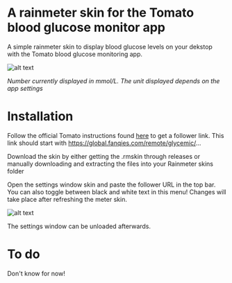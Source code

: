 # A rainmeter skin for the Tomato blood glucose monitor app
A simple rainmeter skin to display blood glucose levels on your dekstop with the Tomato blood glucose monitoring app. 

![alt text](https://user-images.githubusercontent.com/8162613/104091581-870c0180-527e-11eb-8db0-bd48f5a9b46b.png)

_Number currently displayed in mmol/L. The unit displayed depends on the app settings_ 

# Installation 
Follow the official Tomato instructions found [here](http://tomato.cool/how-to-follow-a-persons-blood-sugar/tips/) to get a follower link. This link should start with https://global.fanqies.com/remote/glycemic/...

Download the skin by either getting the .rmskin through releases or manually downloading and extracting the files into your Rainmeter skins folder 

Open the settings window skin and paste the follower URL in the top bar. You can also toggle between black and white text in this menu! Changes will take place after refreshing the meter skin. 

![alt text](https://user-images.githubusercontent.com/8162613/104022030-025aae00-51c0-11eb-8e4a-d3f455dcc1fe.png)

The settings window can be unloaded afterwards. 
# To do 
Don't know for now! 
